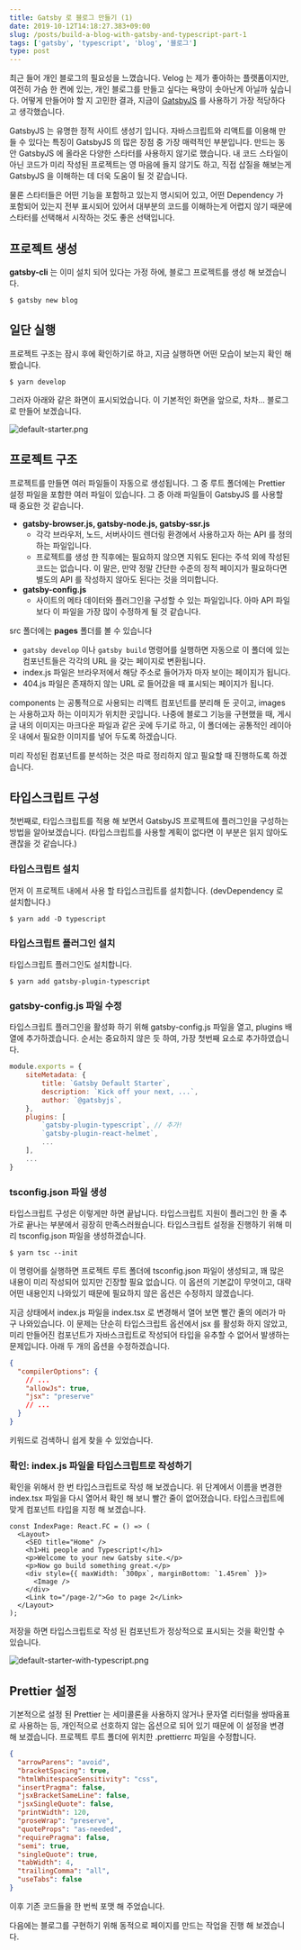 ```yaml
---
title: Gatsby 로 블로그 만들기 (1)
date: 2019-10-12T14:18:27.383+09:00
slug: /posts/build-a-blog-with-gatsby-and-typescript-part-1
tags: ['gatsby', 'typescript', 'blog', '블로그']
type: post
---
```


최근 들어 개인 블로그의 필요성을 느꼈습니다. Velog 는 제가 좋아하는 플랫폼이지만, 여전히 가슴 한 켠에 있는, 개인 블로그를 만들고 싶다는 욕망이 솟아난게 아닐까 싶습니다. 어떻게 만들어야 할 지 고민한 결과, 지금이 [GatsbyJS](https://www.gatsbyjs.org/) 를 사용하기 가장 적당하다고 생각했습니다.

<!-- end -->

GatsbyJS 는 유명한 정적 사이트 생성기 입니다. 자바스크립트와 리액트를 이용해 만들 수 있다는 특징이 GatsbyJS 의 많은 장점 중 가장 매력적인 부분입니다. 만드는 동안 GatsbyJS 에 올라온 다양한 스타터를 사용하지 않기로 했습니다. 내 코드 스타일이 아닌 코드가 미리 작성된 프로젝트는 영 마음에 들지 않기도 하고, 직접 삽질을 해보는게 GatsbyJS 을 이해하는 데 더욱 도움이 될 것 같습니다.

물론 스타터들은 어떤 기능을 포함하고 있는지 명시되어 있고, 어떤 Dependency 가 포함되어 있는지 전부 표시되어 있어서 대부분의 코드를 이해하는게 어렵지 않기 때문에 스타터를 선택해서 시작하는 것도 좋은 선택입니다.

## 프로젝트 생성

**gatsby-cli** 는 이미 설치 되어 있다는 가정 하에, 블로그 프로젝트를 생성 해 보겠습니다.

```
$ gatsby new blog
```

## 일단 실행

프로젝트 구조는 잠시 후에 확인하기로 하고, 지금 실행하면 어떤 모습이 보는지 확인 해 봤습니다.

```
$ yarn develop
```

그러자 아래와 같은 화면이 표시되었습니다. 이 기본적인 화면을 앞으로, 차차... 블로그로 만들어 보겠습니다.

![default-starter.png](./default-starter.png)

## 프로젝트 구조

프로젝트를 만들면 여러 파일들이 자동으로 생성됩니다. 그 중 루트 폴더에는 Prettier 설정 파일을 포함한 여러 파일이 있습니다. 그 중 아래 파일들이 GatsbyJS 를 사용할 때 중요한 것 같습니다.

- **gatsby-browser.js, gatsby-node.js, gatsby-ssr.js**
  - 각각 브라우저, 노드, 서버사이드 렌더링 환경에서 사용하고자 하는 API 를 정의하는 파일입니다.
  - 프로젝트를 생성 한 직후에는 필요하지 않으면 지워도 된다는 주석 외에 작성된 코드는 없습니다. 이 말은, 만약 정말 간단한 수준의 정적 페이지가 필요하다면 별도의 API 를 작성하지 않아도 된다는 것을 의미합니다.
- **gatsby-config.js**
  - 사이트의 메타 데이터와 플러그인을 구성할 수 있는 파일입니다. 아마 API 파일보다 이 파일을 가장 많이 수정하게 될 것 같습니다.

src 폴더에는 **pages** 폴더를 볼 수 있습니다

- `gatsby develop` 이나 `gatsby build` 명령어를 실행하면 자동으로 이 폴더에 있는 컴포넌트들은 각각의 URL 을 갖는 페이지로 변환됩니다.
- index.js 파일은 브라우저에서 해당 주소로 들어가자 마자 보이는 페이지가 됩니다.
- 404.js 파일은 존재하지 않는 URL 로 들어갔을 때 표시되는 페이지가 됩니다.

components 는 공통적으로 사용되는 리액트 컴포넌트를 분리해 둔 곳이고, images 는 사용하고자 하는 이미지가 위치한 곳입니다. 나중에 블로그 기능을 구현했을 때, 게시글 내의 이미지는 마크다운 파일과 같은 곳에 두기로 하고, 이 폴더에는 공통적인 레이아웃 내에서 필요한 이미지를 넣어 두도록 하겠습니다.

미리 작성된 컴포넌트를 분석하는 것은 따로 정리하지 않고 필요할 때 진행하도록 하겠습니다.

## 타입스크립트 구성

첫번째로, 타입스크립트를 적용 해 보면서 GatsbyJS 프로젝트에 플러그인을 구성하는 방법을 알아보겠습니다. (타입스크립트를 사용할 계획이 없다면 이 부분은 읽지 않아도 괜찮을 것 같습니다.)

### 타입스크립트 설치

먼저 이 프로젝트 내에서 사용 할 타입스크립트를 설치합니다. (devDependency 로 설치합니다.)

```
$ yarn add -D typescript
```

### 타입스크립트 플러그인 설치

타입스크립트 플러그인도 설치합니다.

```
$ yarn add gatsby-plugin-typescript
```

### gatsby-config.js 파일 수정

타입스크립트 플러그인을 활성화 하기 위해 gatsby-config.js 파일을 열고, plugins 배열에 추가하겠습니다. 순서는 중요하지 않은 듯 하여, 가장 첫번째 요소로 추가하였습니다.

```js
module.exports = {
    siteMetadata: {
        title: `Gatsby Default Starter`,
        description: `Kick off your next, ...`,
        author: `@gatsbyjs`,
    },
    plugins: [
        `gatsby-plugin-typescript`, // 추가!
        `gatsby-plugin-react-helmet`,
        ...
    ],
    ...
}
```

### tsconfig.json 파일 생성

타입스크립트 구성은 이렇게만 하면 끝납니다. 타입스크립트 지원이 플러그인 한 줄 추가로 끝나는 부분에서 굉장히 만족스러웠습니다. 타입스크립트 설정을 진행하기 위해 미리 tsconfig.json 파일을 생성하겠습니다.

```
$ yarn tsc --init
```

이 명령어를 실행하면 프로젝트 루트 폴더에 tsconfig.json 파일이 생성되고, 꽤 많은 내용이 미리 작성되어 있지만 긴장할 필요 없습니다. 이 옵션의 기본값이 무엇이고, 대략 어떤 내용인지 나와있기 때문에 필요하지 않은 옵션은 수정하지 않겠습니다.

지금 상태에서 index.js 파일을 index.tsx 로 변경해서 열어 보면 빨간 줄의 에러가 마구 나와있습니다. 이 문제는 단순히 타입스크립트 옵션에서 jsx 를 활성화 하지 않았고, 미리 만들어진 컴포넌트가 자바스크립트로 작성되어 타입을 유추할 수 없어서 발생하는 문제입니다. 아래 두 개의 옵션을 수정하겠습니다.

```json
{
  "compilerOptions": {
    // ...
    "allowJs": true,
    "jsx": "preserve"
    // ...
  }
}
```

키워드로 검색하니 쉽게 찾을 수 있었습니다.

### 확인: index.js 파일을 타입스크립트로 작성하기

확인을 위해서 한 번 타입스크립트로 작성 해 보겠습니다. 위 단계에서 이름을 변경한 index.tsx 파일을 다시 열어서 확인 해 보니 빨간 줄이 없어졌습니다. 타입스크립트에 맞게 컴포넌트 타입을 지정 해 보겠습니다.

```tsx
const IndexPage: React.FC = () => (
  <Layout>
    <SEO title="Home" />
    <h1>Hi people and Typescript!</h1>
    <p>Welcome to your new Gatsby site.</p>
    <p>Now go build something great.</p>
    <div style={{ maxWidth: `300px`, marginBottom: `1.45rem` }}>
      <Image />
    </div>
    <Link to="/page-2/">Go to page 2</Link>
  </Layout>
);
```

저장을 하면 타입스크립트로 작성 된 컴포넌트가 정상적으로 표시되는 것을 확인할 수 있습니다.

![default-starter-with-typescript.png](./default-starter-with-typescript.png)

## Prettier 설정

기본적으로 설정 된 Prettier 는 세미콜론을 사용하지 않거나 문자열 리터럴을 쌍따옴표로 사용하는 등, 개인적으로 선호하지 않는 옵션으로 되어 있기 때문에 이 설정을 변경 해 보겠습니다. 프로젝트 루트 폴더에 위치한 .prettierrc 파일을 수정합니다.

```json
{
  "arrowParens": "avoid",
  "bracketSpacing": true,
  "htmlWhitespaceSensitivity": "css",
  "insertPragma": false,
  "jsxBracketSameLine": false,
  "jsxSingleQuote": false,
  "printWidth": 120,
  "proseWrap": "preserve",
  "quoteProps": "as-needed",
  "requirePragma": false,
  "semi": true,
  "singleQuote": true,
  "tabWidth": 4,
  "trailingComma": "all",
  "useTabs": false
}
```

이후 기존 코드들을 한 번씩 포맷 해 주었습니다.

다음에는 블로그를 구현하기 위해 동적으로 페이지를 만드는 작업을 진행 해 보겠습니다.

